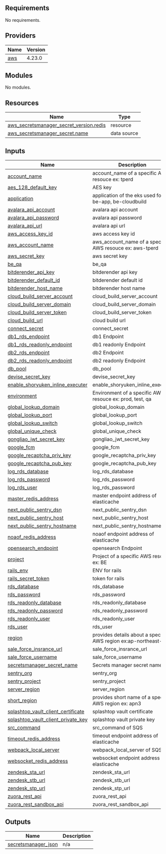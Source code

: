 <!-- BEGIN_TF_DOCS -->
## Requirements

No requirements.

## Providers

| Name | Version |
|------|---------|
| <a name="provider_aws"></a> [aws](#provider\_aws) | 4.23.0 |

## Modules

No modules.

## Resources

| Name | Type |
|------|------|
| [aws_secretsmanager_secret_version.redis](https://registry.terraform.io/providers/hashicorp/aws/latest/docs/resources/secretsmanager_secret_version) | resource |
| [aws_secretsmanager_secret.name](https://registry.terraform.io/providers/hashicorp/aws/latest/docs/data-sources/secretsmanager_secret) | data source |

## Inputs

| Name | Description | Type | Default | Required |
|------|-------------|------|---------|:--------:|
| <a name="input_account_name"></a> [account\_name](#input\_account\_name) | account\_name of a specific AWS resouce ex: tperd | `string` | `""` | no |
| <a name="input_aes_128_default_key"></a> [aes\_128\_default\_key](#input\_aes\_128\_default\_key) | AES key | `string` | `"c3a272c39247c29265c2b5c2ad44c3b5"` | no |
| <a name="input_application"></a> [application](#input\_application) | application of the eks used for ex: be-app, be-cloudbuild | `string` | `"be-app"` | no |
| <a name="input_avalara_api_account"></a> [avalara\_api\_account](#input\_avalara\_api\_account) | avalara api account | `string` | `""` | no |
| <a name="input_avalara_api_password"></a> [avalara\_api\_password](#input\_avalara\_api\_password) | avalara api password | `string` | `""` | no |
| <a name="input_avalara_api_url"></a> [avalara\_api\_url](#input\_avalara\_api\_url) | avalara api url | `string` | `""` | no |
| <a name="input_aws_access_key_id"></a> [aws\_access\_key\_id](#input\_aws\_access\_key\_id) | aws access key id | `string` | `""` | no |
| <a name="input_aws_account_name"></a> [aws\_account\_name](#input\_aws\_account\_name) | aws\_account\_name of a specific AWS resouce ex: aws-tperd | `string` | `""` | no |
| <a name="input_aws_secret_key"></a> [aws\_secret\_key](#input\_aws\_secret\_key) | aws secret key | `string` | `""` | no |
| <a name="input_be_qa"></a> [be\_qa](#input\_be\_qa) | be\_qa | `string` | `"true"` | no |
| <a name="input_bitderender_api_key"></a> [bitderender\_api\_key](#input\_bitderender\_api\_key) | bitderender api key | `string` | `""` | no |
| <a name="input_bitderender_default_id"></a> [bitderender\_default\_id](#input\_bitderender\_default\_id) | bitderender default id | `string` | `""` | no |
| <a name="input_bitderender_host_name"></a> [bitderender\_host\_name](#input\_bitderender\_host\_name) | bitderender host name | `string` | `"https://cloud.gravityzone.bitdefender.com/api"` | no |
| <a name="input_cloud_build_server_account"></a> [cloud\_build\_server\_account](#input\_cloud\_build\_server\_account) | cloud\_build\_server\_account | `string` | `""` | no |
| <a name="input_cloud_build_server_domain"></a> [cloud\_build\_server\_domain](#input\_cloud\_build\_server\_domain) | cloud\_build\_server\_domain | `string` | `"domain"` | no |
| <a name="input_cloud_build_server_token"></a> [cloud\_build\_server\_token](#input\_cloud\_build\_server\_token) | cloud\_build\_server\_token | `string` | `""` | no |
| <a name="input_cloud_build_url"></a> [cloud\_build\_url](#input\_cloud\_build\_url) | cloud build url | `string` | `""` | no |
| <a name="input_connect_secret"></a> [connect\_secret](#input\_connect\_secret) | connect\_secret | `string` | `""` | no |
| <a name="input_db1_rds_endpoint"></a> [db1\_rds\_endpoint](#input\_db1\_rds\_endpoint) | db1 Endpoint | `string` | `""` | no |
| <a name="input_db1_rds_readonly_endpoint"></a> [db1\_rds\_readonly\_endpoint](#input\_db1\_rds\_readonly\_endpoint) | db1 readonly Endpoint | `string` | `""` | no |
| <a name="input_db2_rds_endpoint"></a> [db2\_rds\_endpoint](#input\_db2\_rds\_endpoint) | db2 Endpoint | `string` | `""` | no |
| <a name="input_db2_rds_readonly_endpoint"></a> [db2\_rds\_readonly\_endpoint](#input\_db2\_rds\_readonly\_endpoint) | db2 readonly Endpoint | `string` | `""` | no |
| <a name="input_db_pool"></a> [db\_pool](#input\_db\_pool) | db\_pool | `string` | `"10"` | no |
| <a name="input_devise_secret_key"></a> [devise\_secret\_key](#input\_devise\_secret\_key) | devise\_secret\_key | `string` | `""` | no |
| <a name="input_enable_shoryuken_inline_executer"></a> [enable\_shoryuken\_inline\_executer](#input\_enable\_shoryuken\_inline\_executer) | enable\_shoryuken\_inline\_executer | `string` | `""` | no |
| <a name="input_environment"></a> [environment](#input\_environment) | Environment of a specific AWS resouce ex: prod, test, qa | `string` | `""` | no |
| <a name="input_global_lookup_domain"></a> [global\_lookup\_domain](#input\_global\_lookup\_domain) | global\_lookup\_domain | `string` | `""` | no |
| <a name="input_global_lookup_port"></a> [global\_lookup\_port](#input\_global\_lookup\_port) | global\_lookup\_port | `string` | `"4433"` | no |
| <a name="input_global_lookup_switch"></a> [global\_lookup\_switch](#input\_global\_lookup\_switch) | global\_lookup\_switch | `string` | `"true"` | no |
| <a name="input_global_unique_check"></a> [global\_unique\_check](#input\_global\_unique\_check) | global\_unique\_check | `string` | `"false"` | no |
| <a name="input_gongliao_jwt_secret_key"></a> [gongliao\_jwt\_secret\_key](#input\_gongliao\_jwt\_secret\_key) | gongliao\_jwt\_secret\_key | `string` | `""` | no |
| <a name="input_google_fcm"></a> [google\_fcm](#input\_google\_fcm) | google\_fcm | `string` | `""` | no |
| <a name="input_google_recaptcha_priv_key"></a> [google\_recaptcha\_priv\_key](#input\_google\_recaptcha\_priv\_key) | google\_recaptcha\_priv\_key | `string` | `""` | no |
| <a name="input_google_recaptcha_pub_key"></a> [google\_recaptcha\_pub\_key](#input\_google\_recaptcha\_pub\_key) | google\_recaptcha\_pub\_key | `string` | `""` | no |
| <a name="input_log_rds_database"></a> [log\_rds\_database](#input\_log\_rds\_database) | log\_rds\_database | `string` | `""` | no |
| <a name="input_log_rds_password"></a> [log\_rds\_password](#input\_log\_rds\_password) | log\_rds\_password | `string` | `""` | no |
| <a name="input_log_rds_user"></a> [log\_rds\_user](#input\_log\_rds\_user) | log\_rds\_password | `string` | `""` | no |
| <a name="input_master_redis_address"></a> [master\_redis\_address](#input\_master\_redis\_address) | master endpoint address of elasticache | `string` | `""` | no |
| <a name="input_next_public_sentry_dsn"></a> [next\_public\_sentry\_dsn](#input\_next\_public\_sentry\_dsn) | next\_public\_sentry\_dsn | `string` | `""` | no |
| <a name="input_next_public_sentry_host"></a> [next\_public\_sentry\_host](#input\_next\_public\_sentry\_host) | next\_public\_sentry\_host | `string` | `""` | no |
| <a name="input_next_public_sentry_hostname"></a> [next\_public\_sentry\_hostname](#input\_next\_public\_sentry\_hostname) | next\_public\_sentry\_hostname | `string` | `""` | no |
| <a name="input_noaof_redis_address"></a> [noaof\_redis\_address](#input\_noaof\_redis\_address) | noaof endpoint address of elasticache | `string` | `""` | no |
| <a name="input_opensearch_endpoint"></a> [opensearch\_endpoint](#input\_opensearch\_endpoint) | opensearch Endpoint | `string` | `""` | no |
| <a name="input_project"></a> [project](#input\_project) | Project of a specific AWS resouce ex: BE | `string` | `""` | no |
| <a name="input_rails_env"></a> [rails\_env](#input\_rails\_env) | ENV for rails | `string` | `"production"` | no |
| <a name="input_rails_secret_token"></a> [rails\_secret\_token](#input\_rails\_secret\_token) | token for rails | `string` | `""` | no |
| <a name="input_rds_database"></a> [rds\_database](#input\_rds\_database) | rds\_database | `string` | `""` | no |
| <a name="input_rds_password"></a> [rds\_password](#input\_rds\_password) | rds\_password | `string` | `""` | no |
| <a name="input_rds_readonly_database"></a> [rds\_readonly\_database](#input\_rds\_readonly\_database) | rds\_readonly\_database | `string` | `""` | no |
| <a name="input_rds_readonly_password"></a> [rds\_readonly\_password](#input\_rds\_readonly\_password) | rds\_readonly\_password | `string` | `""` | no |
| <a name="input_rds_readonly_user"></a> [rds\_readonly\_user](#input\_rds\_readonly\_user) | rds\_readonly\_user | `string` | `""` | no |
| <a name="input_rds_user"></a> [rds\_user](#input\_rds\_user) | rds\_user | `string` | `""` | no |
| <a name="input_region"></a> [region](#input\_region) | provides details about a specific AWS region ex:ap-northeast-3 | `string` | `""` | no |
| <a name="input_sale_force_insrance_url"></a> [sale\_force\_insrance\_url](#input\_sale\_force\_insrance\_url) | sale\_force\_insrance\_url | `string` | `""` | no |
| <a name="input_sale_force_username"></a> [sale\_force\_username](#input\_sale\_force\_username) | sale\_force\_username | `string` | `""` | no |
| <a name="input_secretsmanager_secret_name"></a> [secretsmanager\_secret\_name](#input\_secretsmanager\_secret\_name) | Secrets manager secret name | `string` | `""` | no |
| <a name="input_sentry_org"></a> [sentry\_org](#input\_sentry\_org) | sentry\_org | `string` | `""` | no |
| <a name="input_sentry_project"></a> [sentry\_project](#input\_sentry\_project) | sentry\_project | `string` | `""` | no |
| <a name="input_server_region"></a> [server\_region](#input\_server\_region) | server\_region | `string` | `""` | no |
| <a name="input_short_region"></a> [short\_region](#input\_short\_region) | provides short name of a specific AWS region ex: apn3 | `string` | `""` | no |
| <a name="input_splashtop_vault_client_certificate"></a> [splashtop\_vault\_client\_certificate](#input\_splashtop\_vault\_client\_certificate) | splashtop vault certificate | `string` | `""` | no |
| <a name="input_splashtop_vault_client_private_key"></a> [splashtop\_vault\_client\_private\_key](#input\_splashtop\_vault\_client\_private\_key) | splashtop vault private key | `string` | `""` | no |
| <a name="input_src_command"></a> [src\_command](#input\_src\_command) | src\_command of SQS | `string` | `""` | no |
| <a name="input_timeout_redis_address"></a> [timeout\_redis\_address](#input\_timeout\_redis\_address) | timeout endpoint address of elasticache | `string` | `""` | no |
| <a name="input_webpack_local_server"></a> [webpack\_local\_server](#input\_webpack\_local\_server) | webpack\_local\_server of SQS | `string` | `"false"` | no |
| <a name="input_websocket_redis_address"></a> [websocket\_redis\_address](#input\_websocket\_redis\_address) | websocket endpoint address of elasticache | `string` | `""` | no |
| <a name="input_zendesk_sta_url"></a> [zendesk\_sta\_url](#input\_zendesk\_sta\_url) | zendesk\_sta\_url | `string` | `""` | no |
| <a name="input_zendesk_stb_url"></a> [zendesk\_stb\_url](#input\_zendesk\_stb\_url) | zendesk\_stb\_url | `string` | `""` | no |
| <a name="input_zendesk_stp_url"></a> [zendesk\_stp\_url](#input\_zendesk\_stp\_url) | zendesk\_stp\_url | `string` | `""` | no |
| <a name="input_zuora_rest_api"></a> [zuora\_rest\_api](#input\_zuora\_rest\_api) | zuora\_rest\_api | `string` | `""` | no |
| <a name="input_zuora_rest_sandbox_api"></a> [zuora\_rest\_sandbox\_api](#input\_zuora\_rest\_sandbox\_api) | zuora\_rest\_sandbox\_api | `string` | `""` | no |

## Outputs

| Name | Description |
|------|-------------|
| <a name="output_secretsmanager_json"></a> [secretsmanager\_json](#output\_secretsmanager\_json) | n/a |
<!-- END_TF_DOCS -->